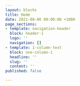 ```yaml
---
layout: blocks
title: Home
date: 2021-08-06 00:00:00 +1000
page_sections:
- template: navigation-header
  block: header-1
  logo: ''
  navigation: []
- template: 1-column-text
  block: one-column-1
  headline: ''
  slug: ''
  content: ''
published: false

---
```

